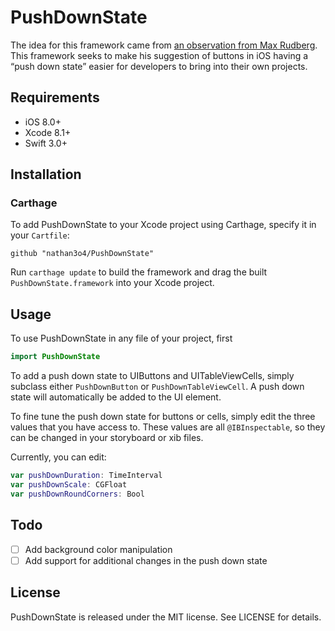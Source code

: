 # PushDownState
The idea for this framework came from [an observation from Max Rudberg](http://blog.maxrudberg.com/post/156814328513/ios-stiffness-the-neglected-touch-down-state). This framework seeks to make his suggestion of buttons in iOS having a “push down state” easier for developers to bring into their own projects.

## Requirements

- iOS 8.0+
- Xcode 8.1+
- Swift 3.0+

## Installation

### Carthage
To add PushDownState to your Xcode project using Carthage, specify it in your `Cartfile`:

```ogdl
github "nathan3o4/PushDownState"
```

Run `carthage update` to build the framework and drag the built `PushDownState.framework` into your Xcode project.

## Usage
To use PushDownState in any file of your project, first

```swift
import PushDownState
```

To add a push down state to UIButtons and UITableViewCells, simply subclass either `PushDownButton` or `PushDownTableViewCell`. A push down state will automatically be added to the UI element.

To fine tune the push down state for buttons or cells, simply edit the three values that you have access to. These values are all `@IBInspectable`, so they can be changed in your storyboard or xib files.

Currently, you can edit:

```swift
var pushDownDuration: TimeInterval
var pushDownScale: CGFloat
var pushDownRoundCorners: Bool
```

## Todo

- [ ] Add background color manipulation
- [ ] Add support for additional changes in the push down state

## License

PushDownState is released under the MIT license. See LICENSE for details.
